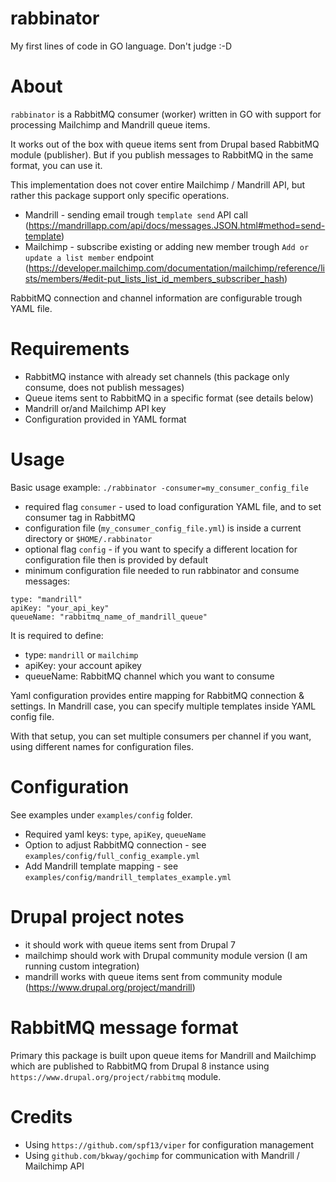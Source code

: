 # rabbinator
My first lines of code in GO language. Don't judge :-D

# About 
`rabbinator` is a RabbitMQ consumer (worker) written in GO with support for processing Mailchimp and Mandrill 
queue items.

It works out of the box with queue items sent from Drupal based RabbitMQ module (publisher).
But if you publish messages to RabbitMQ in the same format, you can use it.

This implementation does not cover entire Mailchimp / Mandrill API, but rather
this package support only specific operations.
* Mandrill - sending email trough `template send` API call (https://mandrillapp.com/api/docs/messages.JSON.html#method=send-template)
* Mailchimp - subscribe existing or adding new member trough `Add or update a list member` endpoint (https://developer.mailchimp.com/documentation/mailchimp/reference/lists/members/#edit-put_lists_list_id_members_subscriber_hash)

RabbitMQ connection and channel information are configurable trough YAML file.

# Requirements
* RabbitMQ instance with already set channels (this package only consume, does not publish messages)
* Queue items sent to RabbitMQ in a specific format (see details below)
* Mandrill or/and Mailchimp API key
* Configuration provided in YAML format

# Usage
Basic usage example: `./rabbinator -consumer=my_consumer_config_file`

* required flag `consumer` - used to load configuration YAML file, and to set consumer tag in RabbitMQ
* configuration file (`my_consumer_config_file.yml`) is inside a current directory or `$HOME/.rabbinator`
* optional flag `config` - if you want to specify a different location for configuration file then is provided by default
* minimum configuration file needed to run rabbinator and consume messages:
```
type: "mandrill"
apiKey: "your_api_key"
queueName: "rabbitmq_name_of_mandrill_queue"
```

It is required to define:
 * type: `mandrill` or `mailchimp`
 * apiKey: your account apikey
 * queueName: RabbitMQ channel which you want to consume
    
Yaml configuration provides entire mapping for RabbitMQ connection & settings.
In Mandrill case, you can specify multiple templates inside YAML config file. 

With that setup, you can set multiple consumers per channel if you want,
using different names for configuration files.
    
# Configuration
See examples under `examples/config` folder.

* Required yaml keys: `type`, `apiKey`, `queueName`
* Option to adjust RabbitMQ connection - see `examples/config/full_config_example.yml`
* Add Mandrill template mapping - see `examples/config/mandrill_templates_example.yml`

# Drupal project notes
* it should work with queue items sent from Drupal 7
* mailchimp should work with Drupal community module version (I am running custom integration)
* mandrill works with queue items sent from community module (https://www.drupal.org/project/mandrill)

# RabbitMQ message format
Primary this package is built upon queue items for Mandrill and Mailchimp which are published to RabbitMQ
from Drupal 8 instance using `https://www.drupal.org/project/rabbitmq` module.

# Credits
* Using `https://github.com/spf13/viper` for configuration management
* Using `github.com/bkway/gochimp` for communication with Mandrill / Mailchimp API

